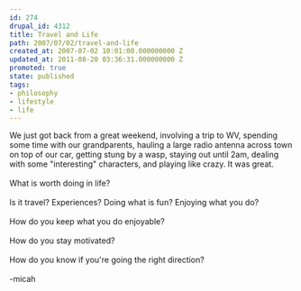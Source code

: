 ```yaml
---
id: 274
drupal_id: 4312
title: Travel and Life
path: 2007/07/02/travel-and-life
created_at: 2007-07-02 10:01:00.000000000 Z
updated_at: 2011-08-20 03:36:31.000000000 Z
promoted: true
state: published
tags:
- philosophy
- lifestyle
- life
---
```

We just got back from a great weekend, involving a trip to WV, spending some time with our grandparents, hauling a large radio antenna across town on top of our car, getting stung by a wasp, staying out until 2am, dealing with some "interesting" characters, and playing like crazy. It was great.<br /><br />What is worth doing in life?<br /><br />Is it travel? Experiences? Doing what is fun? Enjoying what you do?<br /><br />How do you keep what you do enjoyable?<br /><br />How do you stay motivated?<br /><br />How do you know if you're going the right direction?<br /><br />-micah
